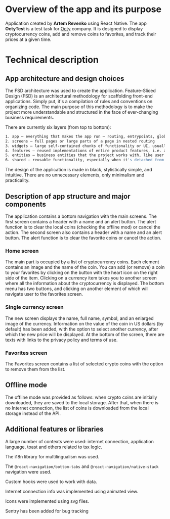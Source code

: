 # Overview of the app and its purpose

Application created by **Artem Revenko** using React Native. The app **OctyTest** is a test task for [Octy](https://djinni.co/jobs/?company=octyapps-60b83) company. It is designed to display cryptocurrency coins, add and remove coins to favorites, and track their prices at a given time.

# Technical description

## App architecture and design choices

The FSD architecture was used to create the application. Feature-Sliced Design (FSD) is an architectural methodology for scaffolding front-end applications. Simply put, it's a compilation of rules and conventions on organizing code. The main purpose of this methodology is to make the project more understandable and structured in the face of ever-changing business requirements.

There are currently six layers (from top to bottom):

```bash
1. app — everything that makes the app run — routing, entrypoints, global styles, providers
2. screens — full pages or large parts of a page in nested routing
3. widgets — large self-contained chunks of functionality or UI, usually delivering an entire use case
4. features — reused implementations of entire product features, i.e. actions that bring business value to the user
5. entities — business entities that the project works with, like user or product
6. shared — reusable functionality, especially when it's detached from the specifics of the project/business, though not necessarily
```

The design of the application is made in black, stylistically simple, and intuitive. There are no unnecessary elements, only minimalism and practicality.

## Description of app structure and major components

The application contains a bottom navigation with the main screens.
The first screen contains a header with a name and an alert button. The alert function is to clear the local coins (checking the offline mod) or cancel the action.
The second screen also contains a header with a name and an alert button. The alert function is to clear the favorite coins or cancel the action.

### Home screen

The main part is occupied by a list of cryptocurrency coins. Each element contains an image and the name of the coin. You can add (or remove) a coin to your favorites by clicking on the button with the heart icon on the right side of the item.
Clicking on a currency item takes you to another screen where all the information about the cryptocurrency is displayed.
The bottom menu has two buttons, and clicking on another element of which will navigate user to the favorites screen.

### Single currency screen

The new screen displays the name, full name, symbol, and an enlarged image of the currency.
Information on the value of the coin in US dollars (by default) has been added, with the option to select another currency, after which the new price will be displayed.
At the bottom of the screen, there are texts with links to the privacy policy and terms of use.

### Favorites screen

The Favorites screen contains a list of selected crypto coins with the option to remove them from the list.

## Offline mode

The offline mode was provided as follows: when crypto coins are initially downloaded, they are saved to the local storage. After that, when there is no Internet connection, the list of coins is downloaded from the local storage instead of the API.

## Additional features or libraries

A large number of contexts were used: internet connection, application language, toast and others related to tsx logic.

The i18n library for multilingualism was used.

The `@react-navigation/bottom-tabs` and `@react-navigation/native-stack` navigation were used.

Custom hooks were used to work with data.

Internet connection info was implemented using animated view.

Icons were implemented using svg files.

Sentry has been added for bug tracking
